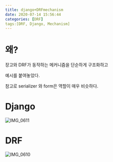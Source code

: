 ```yaml
---
title: django+DRFmechanism
date: 2020-07-14 15:56:44
categories: [DRF]
tags:[DRF, Django, Mechanism]
---
```


# 왜?

장고와 DRF가 동작하는 메커니즘을 단순하게 구조화하고

예시를 붙여놓았다.

참고로 serializer 와 form은 역할이 매우 비슷하다.

# Django



![IMG_0611](https://tva1.sinaimg.cn/large/007S8ZIlgy1ggqid1d5ikj317p0u07wh.jpg)

# DRF

![IMG_0610](https://tva1.sinaimg.cn/large/007S8ZIlgy1ggqid29jygj31fa0u013j.jpg)